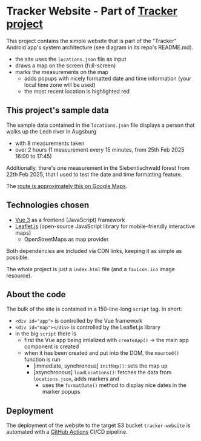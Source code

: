 # Tracker Website - Part of [Tracker project](https://github.com/lchristmann/Tracker)

This project contains the simple website that is part of the "Tracker" Android app's system architecture (see diagram in its repo's README.md).

- the site uses the `locations.json` file as input
- draws a map on the screen (full-screen)
- marks the measurements on the map
  - adds popups with nicely formatted date and time information (your local time zone will be used)
  - the most recent location is highlighted red

## This project's sample data

The sample data contained in the `locations.json` file displays a person that walks up the Lech river in Augsburg

- with 8 measurements taken
- over 2 hours (1 measurement every 15 minutes, from 25th Feb 2025 16:00 to 17:45)

Additionally, there's one measurement in the Siebentischwald forest from 22th Feb 2025, that I used to test the date and time formatting feature.

The [route is approximately this on Google Maps](https://www.google.de/maps/dir/Wolfram+-+Herrenbachviertel,+86163+Augsburg/48.4460278,10.8846667/@48.4008354,10.8214104,23647m/data=!3m2!1e3!4b1!4m9!4m8!1m5!1m1!1s0x479e98265ff31373:0x1eee5d7b82f11944!2m2!1d10.936081!2d48.3554513!1m0!3e2?entry=ttu).

## Technologies chosen

- [Vue 3](https://vuejs.org/) as a frontend (JavaScript) framework
- [Leaflet.js](https://leafletjs.com/) (open-source JavaScript library for mobile-friendly interactive maps)
  - OpenStreetMaps as map provider

Both dependencies are included via CDN links, keeping it as simple as possible.

The whole project is just a `index.html` file (and a `favicon.ico` image resource).

## About the code

The bulk of the site is contained in a 150-line-long `script` tag. In short:

- `<div id="app">` is controlled by the Vue framework
- `<div id="map"></div>` is controlled by the Leaflet.js library
- in the big `script` there is
  - first the Vue app being intialized with `createApp()` -> the main app component is created
  - when it has been created and put into the DOM, the `mounted()` function is run
    - [immediate, synchronous] `initMap()`: sets the map up
    - [asynchronous] `loadLocations()`: fetches the data from `locations.json`, adds markers and
      - uses the `formatDate()` method to display nice dates in the marker popups

## Deployment

The deployment of the website to the target S3 bucket `tracker-website` is automated with a [GitHub Actions](https://github.com/features/actions) CI/CD pipeline.